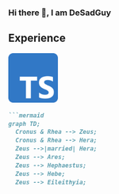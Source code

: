 ### Hi there 👋, I am DeSadGuy

<!--
**DeSadGuy/DeSadGuy** is a ✨ _special_ ✨ repository because its `README.md` (this file) appears on your GitHub profile.

-->

## Experience

<img src="typescript_logo.png" width="100" height="100" alt="logo">

```markdown
```mermaid
graph TD;
  Cronus & Rhea --> Zeus;
  Cronus & Rhea --> Hera;
  Zeus -->|married| Hera;
  Zeus --> Ares;
  Zeus --> Hephaestus;
  Zeus --> Hebe;
  Zeus --> Eileithyia; 
```